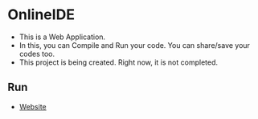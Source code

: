 # OnlineIDE
 * This is a Web Application.
 * In this, you can Compile and Run your code. You can share/save your codes too.
 * This project is being created. Right now, it is not completed.
 
 ## Run
  * [Website](https://www.dhruvgheewala.github.io/OnlineIDE)
